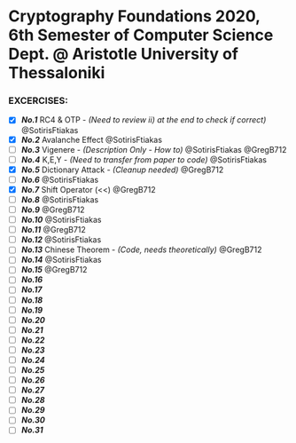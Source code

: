 # Cryptography Foundations 2020, 6th Semester of Computer Science Dept. @ Aristotle University of Thessaloniki

### EXCERCISES:

- [x] ***No.1*** RC4 & OTP - *(Need to review ii) at the end to check if correct)* @SotirisFtiakas
- [x] ***No.2*** Avalanche Effect @SotirisFtiakas
- [ ] ***No.3*** Vigenere - *(Description Only - How to)* @SotirisFtiakas @GregB712
- [ ] ***No.4*** K,E,Y - *(Need to transfer from paper to code)* @SotirisFtiakas
- [x] ***No.5*** Dictionary Attack - *(Cleanup needed)* @GregB712
- [ ] ***No.6*** @SotirisFtiakas
- [x] ***No.7*** Shift Operator (<<) @GregB712
- [ ] ***No.8*** @SotirisFtiakas
- [ ] ***No.9*** @GregB712
- [ ] ***No.10*** @SotirisFtiakas
- [ ] ***No.11*** @GregB712
- [ ] ***No.12*** @SotirisFtiakas
- [ ] ***No.13*** Chinese Theorem - *(Code, needs theoretically)* @GregB712
- [ ] ***No.14*** @SotirisFtiakas
- [ ] ***No.15*** @GregB712
- [ ] ***No.16***
- [ ] ***No.17***
- [ ] ***No.18***
- [ ] ***No.19***
- [ ] ***No.20***
- [ ] ***No.21***
- [ ] ***No.22***
- [ ] ***No.23***
- [ ] ***No.24***
- [ ] ***No.25***
- [ ] ***No.26***
- [ ] ***No.27***
- [ ] ***No.28***
- [ ] ***No.29***
- [ ] ***No.30***
- [ ] ***No.31***

